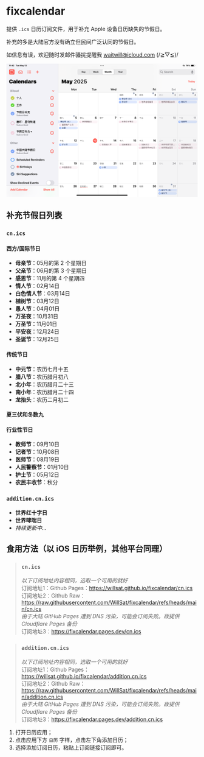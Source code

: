 # fixcalendar

提供 `.ics` 日历订阅文件，用于补充 Apple 设备日历缺失的节假日。

补充的多是大陆官方没有确立但民间广泛认同的节假日。

如信息有误，欢迎随时发邮件~~骚扰~~提醒我 waitwill@icloud.com (/≧▽≦)/

![截图展示](img/IMG1.png)

## 补充节假日列表

### `cn.ics` 

#### 西方/国际节日

- **母亲节**：05月的第 2 个星期日
- **父亲节**：06月的第 3 个星期日
- **感恩节**：11月的第 4 个星期四
- **情人节**：02月14日
- **白色情人节**：03月14日
- **植树节**：03月12日
- **愚人节**：04月01日
- **万圣夜**：10月31日
- **万圣节**：11月01日
- **平安夜**：12月24日
- **圣诞节**：12月25日

#### 传统节日

- **中元节**：农历七月十五
- **腊八节**：农历腊月初八
- **北小年**：农历腊月二十三
- **南小年**：农历腊月二十四
- **龙抬头**：农历二月初二

#### 夏三伏和冬数九

#### 行业性节日

- **教师节**：09月10日
- **记者节**：10月08日
- **医师节**：08月19日
- **人民警察节**：01月10日
- **护士节**：05月12日
- **农民丰收节**：秋分

### `addition.cn.ics`

- **世界红十字日**
- **世界哮喘日**
- *持续更新中...*

## 食用方法（以 iOS 日历举例，其他平台同理）

> ### `cn.ics`
> *以下订阅地址内容相同，选取一个可用的就好*  
> 订阅地址1：Github Pages：https://willsat.github.io/fixcalendar/cn.ics  
> 订阅地址2：Github Raw：https://raw.githubusercontent.com/WillSat/fixcalendar/refs/heads/main/cn.ics  
> *由于大陆 GitHub Pages 遭到 DNS 污染，可能会订阅失败。故提供 Cloudflare Pages 备份*  
> 订阅地址3：https://fixcalendar.pages.dev/cn.ics

> ### `addition.cn.ics`
> *以下订阅地址内容相同，选取一个可用的就好*  
> 订阅地址1：Github Pages：https://willsat.github.io/fixcalendar/addition.cn.ics  
> 订阅地址2：Github Raw：https://raw.githubusercontent.com/WillSat/fixcalendar/refs/heads/main/addition.cn.ics  
> *由于大陆 GitHub Pages 遭到 DNS 污染，可能会订阅失败。故提供 Cloudflare Pages 备份*  
> 订阅地址3：https://fixcalendar.pages.dev/addition.cn.ics  

1. 打开日历应用；
2. 点击应用下方 `日历` 字样，点击左下角添加日历；
3. 选择添加订阅日历，粘贴上订阅链接订阅即可。
